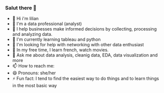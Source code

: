 ### Salut there 👋

- 🔭 Hi i'm lilian
- 🌱 I'm a data professional (analyst)
- 👯 I help businesses make informed decisions by collecting, processing and analyzing data.
- 🌱 I'm currently learning tableau and python
- 🤔 I'm looking for help with networking with other data enthusiast
- 💞️ In my free time, I learn french, watch movies.
- 💬 Ask me about data analysis, cleanig data, EDA, data visualization and more
- 📫 How to reach me: 
- 😄 Pronouns: she/her
- ⚡ Fun fact: I tend to find the easiest way to do things and to learn things in the most basic way
<!--
<h3 align="center">Connect with me:</h3>
<p align="center">
<a href="(https://twitter.com/lilianokerekee)" target="(https://twitter.com/lilianokerekee)"><img align="center" src="https://cdn.jsdelivr.net/npm/simple-icons@3.0.1/icons/twitter.svg" alt="" height="30" width="40" /></a>
<a href="your link" target="www.linkedin.com/in/lilian-okereke"><img align="center" src="https://cdn.jsdelivr.net/npm/simple-icons@3.0.1/icons/linkedin.svg" alt="" height="30" width="40" /></a>
 <a href="your link" target="blank"><img align="center" src="https://cdn.jsdelivr.net/npm/simple-icons@3.0.1/icons/instagram.svg" alt="" height="30" width="40" /></a>
<a href="your link" target="blank"><img align="center" src="https://cdn.jsdelivr.net/npm/simple-icons@3.0.1/icons/youtube.svg" alt="" height="30" width="40" /></a>
-->
</p>


